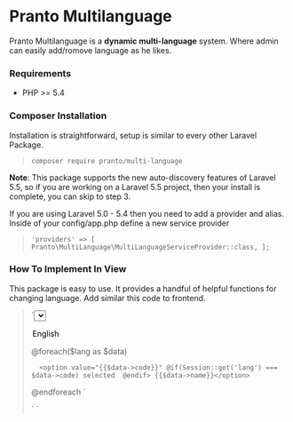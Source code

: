 # Pranto Multilanguage
Pranto Multilanguage is a **dynamic multi-language** system. Where admin can easily add/romove language as he likes.
### Requirements
- PHP >= 5.4
### Composer Installation
Installation is straightforward, setup is similar to every other Laravel Package.

> `composer require pranto/multi-language`

**Note**: This package supports the new auto-discovery features of Laravel 5.5, so if you are working on a Laravel 5.5 project, then your install is complete, you can skip to step 3.

If you are using Laravel 5.0 - 5.4 then you need to add a provider and alias. Inside of your config/app.php define a new service provider

> `'providers' => [
>	Pranto\MultiLanguage\MultiLanguageServiceProvider::class,
> ];`

### How To Implement In View
This package is easy to use. It provides a handful of helpful functions for changing language. Add similar this code to frontend.

> `<select id="langSel">
>	<option style="color: black" value="en"> English</option>
>	
>	@foreach($lang as $data)
>	
>	    <option value="{{$data->code}}" @if(Session::get('lang') === $data->code) selected  @endif> {{$data->name}}</option>
>
>	@endforeach
> </select>`
>
>
> ` <script>
>
>	$(document).on('change', '#langSel', function () {
>	
>	    var code = $(this).val();
>	    
>	    window.location.href = "{{url('/')}}/change-lang/"+code ;
>	    
>	});
>	
>  </script>`





